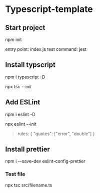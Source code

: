 # Typescript-template

## Start project
npm init

entry point: index.js
test command: jest

## Install typscript
npm i typescript -D

npx tsc --init

## Add ESLint
npm i eslint -D

npx eslint --init

> rules: {
> "quotes": ["error", "double"]
> }

## Install prettier
npm i --save-dev eslint-config-prettier

### Test file
npx tsc src/filename.ts
